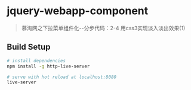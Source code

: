 # jquery-webapp-component

> 慕淘网之下拉菜单组件化--分步代码：2-4 用css3实现淡入淡出效果(1)

## Build Setup

``` bash
# install dependencies
npm install -g http-live-server

# serve with hot reload at localhost:8080
live-server

```